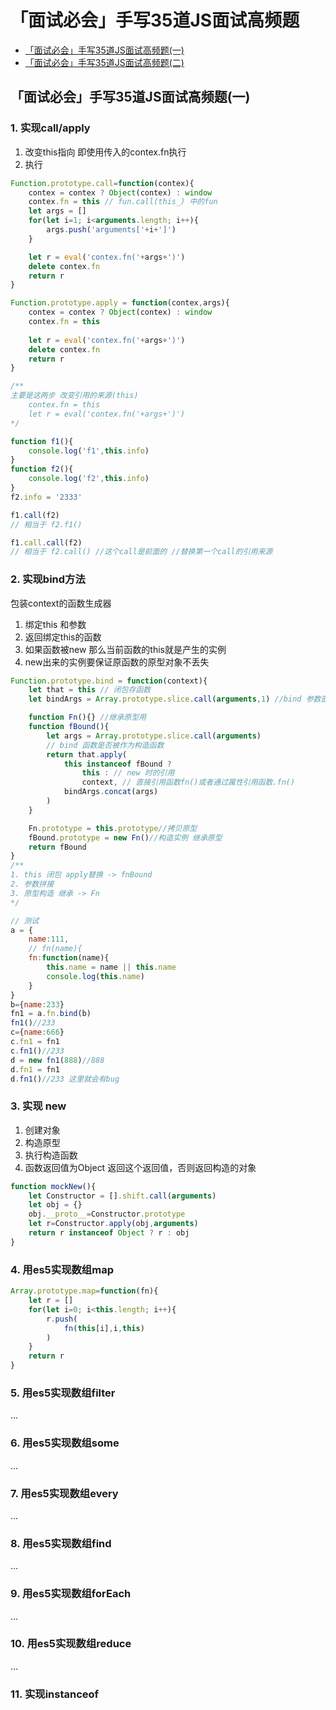 # 「面试必会」手写35道JS面试高频题
- [「面试必会」手写35道JS面试高频题(一)](https://juejin.im/post/6859026583533912072)
- [「面试必会」手写35道JS面试高频题(二)](https://juejin.im/post/6870043180444680200)

## 「面试必会」手写35道JS面试高频题(一)
### 1. 实现call/apply
1. 改变this指向 即使用传入的contex.fn执行
2. 执行
```js
Function.prototype.call=function(contex){
    contex = contex ? Object(contex) : window
    contex.fn = this // fun.call(this_) 中的fun
    let args = []
    for(let i=1; i<arguments.length; i++){
        args.push('arguments['+i+']')
    }

    let r = eval('contex.fn('+args+')')
    delete contex.fn
    return r
}

Function.prototype.apply = function(contex,args){
    contex = contex ? Object(contex) : window
    contex.fn = this
    
    let r = eval('contex.fn('+args+')')
    delete contex.fn
    return r
}

/**
主要是这两步 改变引用的来源(this)
    contex.fn = this
    let r = eval('contex.fn('+args+')')
*/

function f1(){
    console.log('f1',this.info)
}
function f2(){
    console.log('f2',this.info)
}
f2.info = '2333'

f1.call(f2)
// 相当于 f2.f1()

f1.call.call(f2)
// 相当于 f2.call() //这个call是前面的 //替换第一个call的引用来源


```

### 2. 实现bind方法
包装context的函数生成器
1. 绑定this 和参数
2. 返回绑定this的函数
3. 如果函数被new 那么当前函数的this就是产生的实例
4. new出来的实例要保证原函数的原型对象不丢失

```js
Function.prototype.bind = function(context){
    let that = this // 闭包存函数
    let bindArgs = Array.prototype.slice.call(arguments,1) //bind 参数部分

    function Fn(){} //继承原型用
    function fBound(){
        let args = Array.prototype.slice.call(arguments)
        // bind 函数是否被作为构造函数
        return that.apply(
            this instanceof fBound ? 
                this : // new 时的引用
                context, // 直接引用函数fn()或者通过属性引用函数.fn()
            bindArgs.concat(args)
        )
    }

    Fn.prototype = this.prototype//拷贝原型
    fBound.prototype = new Fn()//构造实例 继承原型
    return fBound
}
/**
1. this 闭包 apply替换 -> fnBound
2. 参数拼接
3. 原型构造 继承 -> Fn
*/

// 测试
a = {
    name:111,
    // fn(name){
    fn:function(name){
        this.name = name || this.name
        console.log(this.name)
    }
}
b={name:233}
fn1 = a.fn.bind(b)
fn1()//233
c={name:666}
c.fn1 = fn1
c.fn1()//233
d = new fn1(888)//888
d.fn1 = fn1
d.fn1()//233 这里就会有bug
```

### 3. 实现 new
1. 创建对象
2. 构造原型
3. 执行构造函数
4. 函数返回值为Object 返回这个返回值，否则返回构造的对象

```js
function mockNew(){
    let Constructor = [].shift.call(arguments)
    let obj = {}
    obj.__proto__=Constructor.prototype
    let r=Constructor.apply(obj,arguments)
    return r instanceof Object ? r : obj
}


```

### 4. 用es5实现数组map
```js
Array.prototype.map=function(fn){
    let r = []
    for(let i=0; i<this.length; i++){
        r.push(
            fn(this[i],i,this)
        )
    }
    return r
}

```

### 5. 用es5实现数组filter
...
### 6. 用es5实现数组some
...
### 7. 用es5实现数组every
...

### 8. 用es5实现数组find
...
### 9. 用es5实现数组forEach
...
### 10. 用es5实现数组reduce
...
### 11. 实现instanceof


